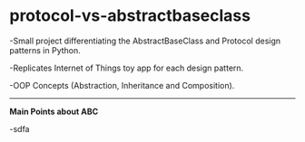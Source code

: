 # protocol-vs-abstractbaseclass
-Small project differentiating the AbstractBaseClass and Protocol design patterns in Python. 

-Replicates Internet of Things toy app for each design pattern.

-OOP Concepts (Abstraction, Inheritance and Composition).

---
**Main Points about ABC**

-sdfa
